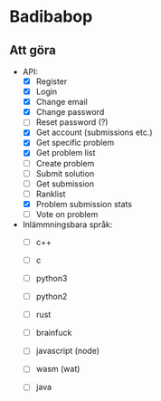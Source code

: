 # Badibabop

## Att göra

* API:
	- [x] Register
	- [x] Login
	- [x] Change email
	- [x] Change password
	- [ ] Reset password (?)
	- [x] Get account (submissions etc.)
	- [x] Get specific problem
	- [x] Get problem list
	- [ ] Create problem
	- [ ] Submit solution
	- [ ] Get submission
	- [ ] Ranklist
	- [x] Problem submission stats
	- [ ] Vote on problem

* Inlämmningsbara språk:
	- [ ] c++
	- [ ] c
	- [ ] python3
	- [ ] python2
	- [ ] rust
	- [ ] brainfuck
	- [ ] javascript (node)
	- [ ] wasm (wat)
	- [ ] java

